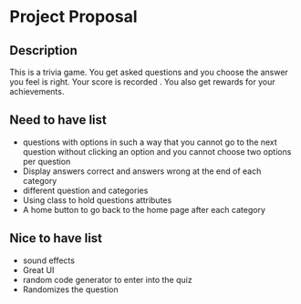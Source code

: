 # Project Proposal

## Description

This is a trivia game. You get asked questions and you choose the answer you feel is right. Your score is recorded . You also get rewards for your achievements.
## Need to have list

- questions with options in such a way that you cannot go to the next question without clicking an option and you cannot choose two options per question
- Display answers correct and answers wrong at the end of each category
- different question and categories
- Using class to hold questions attributes
- A home button to go back to the home page after each category

## Nice to have list

- sound effects
- Great UI
- random code generator to enter into the quiz
- Randomizes the question


